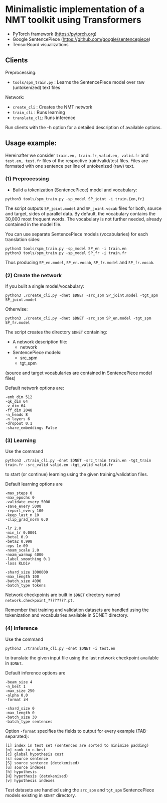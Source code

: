 # Minimalistic implementation of a NMT toolkit using Transformers

* PyTorch framework (https://pytorch.org)
* Google SentencePiece (https://github.com/google/sentencepiece)
* TensorBoard visualizations

## Clients

Preprocessing:
* `tools/spm_train.py` : Learns the SentencePiece model over raw (untokenized) text files

Network:
* `create_cli` : Creates the NMT network
* `train_cli` : Runs learning 
* `translate_cli`: Runs inference

Run clients with the -h option for a detailed description of available options.

## Usage example:

Hereinafter we consider `train.en, train.fr`, `valid.en, valid.fr` and `test.en, test.fr` files of the respective train/valid/test files.
Files are formated with one sentence per line of untokenized (raw) text. 

### (1) Preprocessing

* Build a tokenization (SentencePiece) model and vocabulary:
```
python3 tools/spm_train.py -sp_model SP_joint -i train.{en,fr}
```
The script outputs `SP_joint.model` and `SP_joint.vocab` files for both, source and target, sides of parallel data. 
By default, the vocabulary contains the 30,000 most frequent words. The vocabulary is not further needed, already contained in the model file.

You can use separate SentencePiece models (vocabularies) for each translation sides:
```
python3 tools/spm_train.py -sp_model SP_en -i train.en
python3 tools/spm_train.py -sp_model SP_fr -i train.fr
```

Thus producing `SP_en.model`, `SP_en.vocab`, `SP_fr.model` and `SP_fr.vocab`.


### (2) Create the network


If you built a single model/vocabulary:
```
python3 ./create_cli.py -dnet $DNET -src_spm SP_joint.model -tgt_spm SP_joint.model
```

Otherwise:
```
python3 ./create_cli.py -dnet $DNET -src_spm SP_en.model -tgt_spm SP_fr.model
```

The script creates the directory `$DNET` containing:
* A network description file: 
  * network
* SentencePiece models:
  * src_spm
  * tgt_spm
  
(source and target vocabularies are contained in SentencePiece model files)

Default network options are:
```
-emb_dim 512
-qk_dim 64
-v_dim 64
-ff_dim 2048
-n_heads 8
-n_layers 6
-dropout 0.1
-share_embeddings False
```

### (3) Learning

Use the command
```
python3 ./train_cli.py -dnet $DNET -src_train train.en -tgt_train train.fr -src_valid valid.en -tgt_valid valid.fr
```
to start (or continue) learning using the given training/validation files. 

Default learning options are
```
-max_steps 0
-max_epochs 0
-validate_every 5000
-save_every 5000
-report_every 100
-keep_last_n 10
-clip_grad_norm 0.0
```
```
-lr 2.0
-min_lr 0.0001
-beta1 0.9
-beta2 0.998
-eps 1e-09
-noam_scale 2.0
-noam_warmup 4000
-label_smoothing 0.1
-loss KLDiv
```
```
-shard_size 1000000
-max_length 100
-batch_size 4096
-batch_type tokens
```

Network checkpoints are built in `$DNET` directory named `network.checkpoint_????????.pt`.

Remember that training and validation datasets are handled using the tokenization and vocabularies available in $DNET directory.

### (4) Inference

Use the command
```
python3 ./translate_cli.py -dnet $DNET -i test.en
```
to translate the given input file using the last network checkpoint available in `$DNET`. 

Default inference options are
```
-beam_size 4
-n_best 1
-max_size 250
-alpha 0.0
-format iH
```
```
-shard_size 0
-max_length 0
-batch_size 30
-batch_type sentences
```

Option `-format` specifies the fields to output for every example (TAB-separated):
```
[i] index in test set (sentences are sorted to minimize padding)
[n] rank in n-best
[c] global hypothesis cost
[s] source sentence
[S] source sentence (detokenised)
[u] source indexes
[h] hypothesis
[H] hypothesis (detokenised)
[v] hypothesis indexes
```

Test datasets are handled using the `src_spm` and `tgt_spm` SentencePiece models existing in `$DNET` directory.



